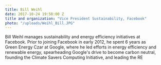 ```yaml
---
title: Bill Weihl
date: 2017-10-24 19:58:00 Z
title and organization: "Vice President Sustainability, Facebook"
photo: "/uploads/Weihl_Bill.JPG"
---
```

Bill Weihl manages sustainability and energy efficiency initiatives at Facebook. Prior to joining Facebook in early 2012, he spent 6 years as Green Energy Czar at Google, where he led efforts in energy efficiency and renewable energy, spearheading Google's drive to become carbon neutral, founding the Climate Savers Computing Initiative, and leading the RE
